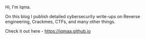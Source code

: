 Hi, I'm Iqma.

On this blog I publish detailed cybersecurity write-ups on Reverse engineering, Crackmes, CTFs, and many other things. 

Check it out here - https://iqmaa.github.io
